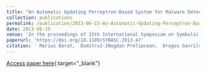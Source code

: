 ```yaml
---
title: "An Automatic Updating Perceptron-Based System for Malware Detection"
collection: publications
permalink: /publication/2013-06-15-An-Automatic-Updating-Perceptron-Based-System-for-Malware-Detection
date: 2013-06-15
venue: 'In the proceedings of 15th International Symposium on Symbolic and Numeric Algorithms for Scientific Computing, SYNASC 2013, Timisoara, Romania, September 23-26, 2013'
paperurl: 'https://doi.org/10.1109/SYNASC.2013.47'
citation: ' Marius Barat,  Dumitru{-}Bogdan Prelipcean,  Dragos Gavrilut, &quot;An Automatic Updating Perceptron-Based System for Malware Detection.&quot; In the proceedings of 15th International Symposium on Symbolic and Numeric Algorithms for Scientific Computing, SYNASC 2013, Timisoara, Romania, September 23-26, 2013, 2013.'
---
```

[Access paper here](https://doi.org/10.1109/SYNASC.2013.47){:target="_blank"}
